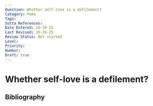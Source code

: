```yaml
---
Question: Whether self-love is a defilement?
Category: Pema
Tags: 
Sutta References: 
Date Entered: 10-10-25
Last Revised: 10-10-25
Review Status: Not started
Level: 
Priority: 
Number: 
Draft: true
---
```


# Whether self-love is a defilement?

## Bibliography

<!-- 

Notes:



-->